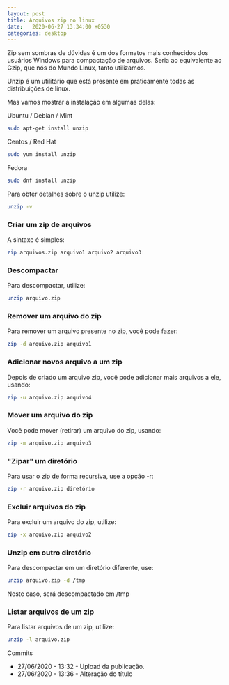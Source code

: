 ```yaml
---
layout: post
title: Arquivos zip no linux
date:   2020-06-27 13:34:00 +0530
categories: desktop
---
```



Zip sem sombras de dúvidas é um dos formatos mais conhecidos dos usuários Windows para compactação de arquivos. Seria ao equivalente ao Gzip, que nós do Mundo Linux, tanto utilizamos.

Unzip é um utilitário que está presente em praticamente todas as distribuições de linux.

Mas vamos mostrar a instalação em algumas delas:

Ubuntu / Debian / Mint
```bash
sudo apt-get install unzip
```

Centos / Red Hat
```bash
sudo yum install unzip
```

Fedora
```bash
sudo dnf install unzip
```

Para obter detalhes sobre o unzip utilize:

```bash
unzip -v
```

### Criar um zip de arquivos
A sintaxe é simples:

```bash
zip arquivos.zip arquivo1 arquivo2 arquivo3
```

### Descompactar
Para descompactar, utilize:

```bash
unzip arquivo.zip
```

### Remover um arquivo do zip
Para remover um arquivo presente no zip, você pode fazer:

```bash
zip -d arquivo.zip arquivo1
```

### Adicionar novos arquivo a um zip
Depois de criado um arquivo zip, você pode adicionar mais arquivos a ele, usando:

```bash
zip -u arquivo.zip arquivo4 
```

### Mover um arquivo do zip
Você pode mover (retirar) um arquivo do zip, usando:


```bash
zip -m arquivo.zip arquivo3
```

### "Zipar" um diretório
Para usar o zip de forma recursiva, use a opção -r:

```bash
zip -r arquivo.zip diretório
```

### Excluir arquivos do zip
Para excluir um arquivo do zip, utilize:

```bash
zip -x arquivo.zip arquivo2
```

### Unzip em outro diretório
Para descompactar em um diretório diferente, use:

```bash
unzip arquivo.zip -d /tmp
```
Neste caso, será descompactado em /tmp

### Listar arquivos de um zip
Para listar arquivos de um zip, utilize:

```bash
unzip -l arquivo.zip
```




Commits
- 27/06/2020 - 13:32 - Upload da publicação.
- 27/06/2020 - 13:36 - Alteração do título
